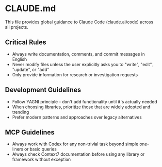 # CLAUDE.md

This file provides global guidance to Claude Code (claude.ai/code) across all projects.

## Critical Rules

-   Always write documentation, comments, and commit messages in English
-   Never modify files unless the user explicitly asks you to "write", "edit", "update", or "add"
-   Only provide information for research or investigation requests

## Development Guidelines

-   Follow YAGNI principle - don't add functionality until it's actually needed
-   When choosing libraries, prioritize those that are widely adopted and trending
-   Prefer modern patterns and approaches over legacy alternatives

## MCP Guidelines

-   Always work with Codex for any non-trivial task beyond simple one-liners or basic queries
-   Always check Context7 documentation before using any library or framework without exception
